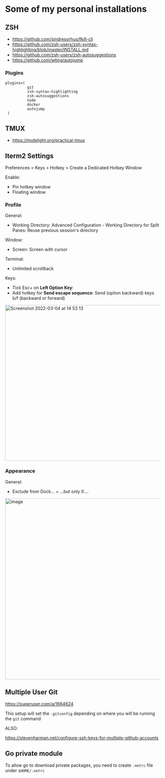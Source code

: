 # Some of my personal installations

## ZSH

- https://github.com/sindresorhus/fkill-cli
- https://github.com/zsh-users/zsh-syntax-highlighting/blob/master/INSTALL.md
- https://github.com/zsh-users/zsh-autosuggestions
- https://github.com/wting/autojump

### Plugins

```
plugins=(
          git
          zsh-syntax-highlighting
          zsh-autosuggestions
          node
          docker
          autojump
 )
```

## TMUX

- https://mutelight.org/practical-tmux

## Iterm2 Settings

Preferences > Keys > Hotkey > Create a Dedicated Hotkey Window

Enable:
- Pin hotkey window
- Floating window

### Profile

General:
- Working Directory: Advanced Configuration - Working Directory for Split Panes: Reuse previous session's directory

Window:
- Screen: Screen with cursor

Terminal:
- Unlimited scrollback

Keys:
- Tick Esc+ on **Left Option Key**:
- Add hotkey for **Send escape sequence**: Send (option backward) keys b/f (backward or forward)
<img width="505" alt="Screenshot 2022-03-04 at 14 53 13" src="https://user-images.githubusercontent.com/6420838/156714343-170f4b70-f7a3-4ec9-8649-f559a9ac17a5.png">


### Appearance

General:
- Exclude from Dock... + ...but only if....

<img width="587" alt="image" src="https://user-images.githubusercontent.com/6420838/114260190-d5f43f00-9a05-11eb-954b-6618bbb36625.png">


## Multiple User Git

https://superuser.com/a/1664624

This setup will set the `.gitconfig` depending on where you will be running the `git` command

ALSO:

https://stevenharman.net/configure-ssh-keys-for-multiple-github-accounts

## Go private module

To allow go to download private packages, you need to create `.netrc` file under `$HOME/.netrc`
